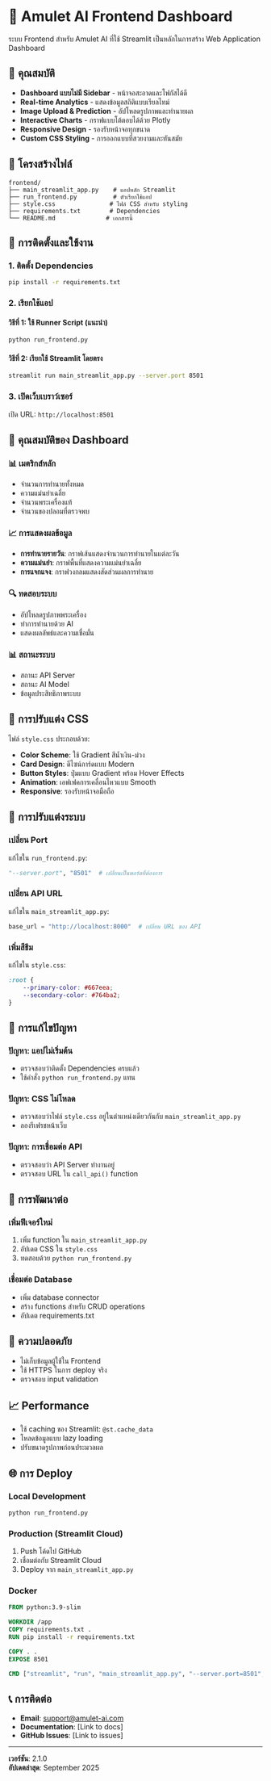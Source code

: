 # 🔮 Amulet AI Frontend Dashboard

ระบบ Frontend สำหรับ Amulet AI ที่ใช้ Streamlit เป็นหลักในการสร้าง Web Application Dashboard

## 🌟 คุณสมบัติ

- **Dashboard แบบไม่มี Sidebar** - หน้าจอสะอาดและโฟกัสได้ดี
- **Real-time Analytics** - แสดงข้อมูลสถิติแบบเรียลไทม์
- **Image Upload & Prediction** - อัปโหลดรูปภาพและทำนายผล
- **Interactive Charts** - กราฟแบบโต้ตอบได้ด้วย Plotly
- **Responsive Design** - รองรับหน้าจอทุกขนาด
- **Custom CSS Styling** - การออกแบบที่สวยงามและทันสมัย

## 📁 โครงสร้างไฟล์

```
frontend/
├── main_streamlit_app.py    # แอปหลัก Streamlit
├── run_frontend.py          # ตัวเรียกใช้แอป
├── style.css               # ไฟล์ CSS สำหรับ styling
├── requirements.txt        # Dependencies
└── README.md              # เอกสารนี้
```

## 🚀 การติดตั้งและใช้งาน

### 1. ติดตั้ง Dependencies

```bash
pip install -r requirements.txt
```

### 2. เรียกใช้แอป

#### วิธีที่ 1: ใช้ Runner Script (แนะนำ)
```bash
python run_frontend.py
```

#### วิธีที่ 2: เรียกใช้ Streamlit โดยตรง
```bash
streamlit run main_streamlit_app.py --server.port 8501
```

### 3. เปิดเว็บเบราว์เซอร์

เปิด URL: `http://localhost:8501`

## 🎨 คุณสมบัติของ Dashboard

### 📊 เมตริกส์หลัก
- จำนวนการทำนายทั้งหมด
- ความแม่นยำเฉลี่ย
- จำนวนพระเครื่องแท้
- จำนวนของปลอมที่ตรวจพบ

### 📈 การแสดงผลข้อมูล
- **การทำนายรายวัน**: กราฟเส้นแสดงจำนวนการทำนายในแต่ละวัน
- **ความแม่นยำ**: กราฟพื้นที่แสดงความแม่นยำเฉลี่ย
- **การแจกแจง**: กราฟวงกลมแสดงสัดส่วนผลการทำนาย

### 🔍 ทดสอบระบบ
- อัปโหลดรูปภาพพระเครื่อง
- ทำการทำนายด้วย AI
- แสดงผลลัพธ์และความเชื่อมั่น

### 📊 สถานะระบบ
- สถานะ API Server
- สถานะ AI Model
- ข้อมูลประสิทธิภาพระบบ

## 🎨 การปรับแต่ง CSS

ไฟล์ `style.css` ประกอบด้วย:

- **Color Scheme**: ใช้ Gradient สีน้ำเงิน-ม่วง
- **Card Design**: ดีไซน์การ์ดแบบ Modern
- **Button Styles**: ปุ่มแบบ Gradient พร้อม Hover Effects
- **Animation**: เอฟเฟคการเคลื่อนไหวแบบ Smooth
- **Responsive**: รองรับหน้าจอมือถือ

## 🔧 การปรับแต่งระบบ

### เปลี่ยน Port
แก้ไขใน `run_frontend.py`:
```python
"--server.port", "8501"  # เปลี่ยนเป็นพอร์ตที่ต้องการ
```

### เปลี่ยน API URL
แก้ไขใน `main_streamlit_app.py`:
```python
base_url = "http://localhost:8000"  # เปลี่ยน URL ของ API
```

### เพิ่มสีธีม
แก้ไขใน `style.css`:
```css
:root {
    --primary-color: #667eea;
    --secondary-color: #764ba2;
}
```

## 🐛 การแก้ไขปัญหา

### ปัญหา: แอปไม่เริ่มต้น
- ตรวจสอบว่าติดตั้ง Dependencies ครบแล้ว
- ใช้คำสั่ง `python run_frontend.py` แทน

### ปัญหา: CSS ไม่โหลด
- ตรวจสอบว่าไฟล์ `style.css` อยู่ในตำแหน่งเดียวกันกับ `main_streamlit_app.py`
- ลองรีเฟรชหน้าเว็บ

### ปัญหา: การเชื่อมต่อ API
- ตรวจสอบว่า API Server ทำงานอยู่
- ตรวจสอบ URL ใน `call_api()` function

## 📝 การพัฒนาต่อ

### เพิ่มฟีเจอร์ใหม่
1. เพิ่ม function ใน `main_streamlit_app.py`
2. อัปเดต CSS ใน `style.css`
3. ทดสอบด้วย `python run_frontend.py`

### เชื่อมต่อ Database
- เพิ่ม database connector
- สร้าง functions สำหรับ CRUD operations
- อัปเดต requirements.txt

## 🔐 ความปลอดภัย

- ไม่เก็บข้อมูลผู้ใช้ใน Frontend
- ใช้ HTTPS ในการ deploy จริง
- ตรวจสอบ input validation

## 📈 Performance

- ใช้ caching ของ Streamlit: `@st.cache_data`
- โหลดข้อมูลแบบ lazy loading
- ปรับขนาดรูปภาพก่อนประมวลผล

## 🌐 การ Deploy

### Local Development
```bash
python run_frontend.py
```

### Production (Streamlit Cloud)
1. Push โค้ดไป GitHub
2. เชื่อมต่อกับ Streamlit Cloud
3. Deploy จาก `main_streamlit_app.py`

### Docker
```dockerfile
FROM python:3.9-slim

WORKDIR /app
COPY requirements.txt .
RUN pip install -r requirements.txt

COPY . .
EXPOSE 8501

CMD ["streamlit", "run", "main_streamlit_app.py", "--server.port=8501", "--server.address=0.0.0.0"]
```

## 📞 การติดต่อ

- **Email**: support@amulet-ai.com
- **Documentation**: [Link to docs]
- **GitHub Issues**: [Link to issues]

---

**เวอร์ชัน**: 2.1.0  
**อัปเดตล่าสุด**: September 2025